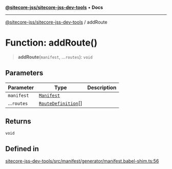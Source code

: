 [**@sitecore-jss/sitecore-jss-dev-tools**](../README.md) • **Docs**

***

[@sitecore-jss/sitecore-jss-dev-tools](../README.md) / addRoute

# Function: addRoute()

> **addRoute**(`manifest`, ...`routes`): `void`

## Parameters

| Parameter | Type | Description |
| ------ | ------ | ------ |
| `manifest` | [`Manifest`](../interfaces/Manifest.md) |  |
| ...`routes` | [`RouteDefinition`](../interfaces/RouteDefinition.md)[] |  |

## Returns

`void`

## Defined in

[sitecore-jss-dev-tools/src/manifest/generator/manifest.babel-shim.ts:56](https://github.com/Sitecore/jss/blob/2c037b1db9e09367420bc13389995d0890265712/packages/sitecore-jss-dev-tools/src/manifest/generator/manifest.babel-shim.ts#L56)
